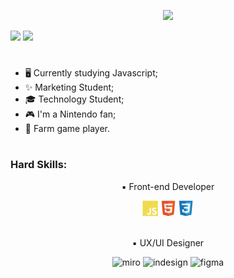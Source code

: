 
<!--Name-->
<p align="center"> 
    <img src="https://readme-typing-svg.herokuapp.com?font=poppins&size=24&color=8960F7&lines=I'm+a+Front-end+Developer;I'm+a+UX%2FUI+Designer"(https://git.io/typing-svg)>
 </p>
 <a href="https://www.linkedin.com/in/aliciarsz/"><img src="https://images2.imgbox.com/2a/ad/fGhzzfbe_o.png"/></a>
  <a href="https://www.figma.com/@allysr"><img src="https://images2.imgbox.com/e2/6f/oTExcKWi_o.png"/></a>

 
<h1></h1>
 

<!--text-->

<div>
   
-  🖥 Currently studying Javascript;
-  ✨ Marketing Student;
-  🎓 Technology Student;
-  🎮 I'm a Nintendo fan;
-  🌱 Farm game player.

   
</div>


<h1></h1>
<!--Icons-->
<h3>Hard Skills: </h3>
<div align="center">
    <p align="center">▪ Front-end Developer</p>
    <img alt="Js" height="25"  src="https://raw.githubusercontent.com/devicons/devicon/master/icons/javascript/javascript-plain.svg">
    <img alt="HTML" height="25"  src="https://raw.githubusercontent.com/devicons/devicon/master/icons/html5/html5-original.svg">
    <img alt="CSS" height="25"  src="https://raw.githubusercontent.com/devicons/devicon/master/icons/css3/css3-original.svg"> 
</div>
<br>
<div align="center">
    <p align="center">▪ UX/UI Designer </p>
    <img alt="miro" height="25"  src="https://avatar-prod-us-east-2.webexcontent.com/Avtr~V1~d00e964b-8d2e-4cee-8b01-f82ba0327257/V1~ddd54ccfe97c245e3ee0981d213585598ff8dcc2926a85352dd0a1c539768ad4~b09a6adaf2744d959da9ad95455d6433?quarantineState=evaluating">
    <img alt="indesign" height="25"  src="https://pt.wizcase.com/wp-content/uploads/2020/12/IndESIGN-LOGO.png">
     <img alt="figma" height="25"  src="https://upload.wikimedia.org/wikipedia/commons/3/33/Figma-logo.svg">

</div>


     
         
   

     
     
     
  
